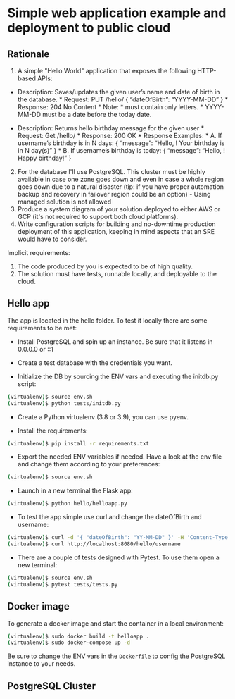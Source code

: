 # Simple web application example and deployment to public cloud

## Rationale

1. A simple "Hello World" application that exposes the following HTTP-based APIs:

* Description: Saves/updates the given user’s name and date of birth in the database.
        * Request: PUT /hello/<username> { “dateOfBirth”: “YYYY-MM-DD” }
        * Response: 204 No Content
        * Note:
                * <username> must contain only letters.
                * YYYY-MM-DD must be a date before the today date.

* Description: Returns hello birthday message for the given user
        * Request: Get /hello/<username>
        * Response: 200 OK
        * Response Examples:
                * A. If username’s birthday is in N days:
{ “message”: “Hello, <username>! Your birthday is in N day(s)”
}
                * B. If username’s birthday is today:
{ “message”: “Hello, <username>! Happy birthday!” }

2. For the database I'll use PostgreSQL. This cluster must be highly available
in case one zone goes down and even in case a whole region goes down due to a natural
disaster (tip: if you have proper automation backup and recovery in failover region could
be an option) - Using managed solution is not allowed
3. Produce a system diagram of your solution deployed to either AWS or GCP (it's not
required to support both cloud platforms).
4. Write configuration scripts for building and no-downtime production deployment of
this application, keeping in mind aspects that an SRE would have to consider.

Implicit requirements:
1. The code produced by you is expected to be of high quality.
2. The solution must have tests, runnable locally, and deployable to the cloud.


## Hello app

The app is located in the hello folder. To test it locally there are some requirements to be met:

* Install PostgreSQL and spin up an instance. Be sure that it listens in 0.0.0.0 or ::1

* Create a test database with the credentials you want.

* Initialize the DB by sourcing the ENV vars and executing the initdb.py script: 

```bash
(virtualenv)$ source env.sh
(virtualenv)$ python tests/initdb.py
```

* Create a Python virtualenv (3.8 or 3.9), you can use pyenv.

* Install the requirements:

```bash
(virtualenv)$ pip install -r requirements.txt
```

* Export the needed ENV variables if needed. Have a look at the env file and change them according to your preferences:

```bash
(virtualenv)$ source env.sh
```

* Launch in a new terminal the Flask app:

```bash
(virtualenv)$ python hello/helloapp.py
```

* To test the app simple use curl and change the dateOfBirth and username:

```bash
(virtualenv)$ curl -d '{ "dateOfBirth": "YY-MM-DD" }' -H 'Content-Type: application/json' -X PUT http://localhost:8080/hello/username
(virtualenv)$ curl http://localhost:8080/hello/username
```

* There are a couple of tests designed with Pytest. To use them open a new terminal:

```bash
(virtualenv)$ source env.sh
(virtualenv)$ pytest tests/tests.py
```

## Docker image

To generate a docker image and start the container in a local environment:

```bash
(virtualenv)$ sudo docker build -t helloapp .
(virtualenv)$ sudo docker-compose up -d
```
Be sure to change the ENV vars in the ```Dockerfile``` to config the PostgreSQL instance to your needs.


## PostgreSQL Cluster